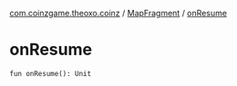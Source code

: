 [com.coinzgame.theoxo.coinz](../index.md) / [MapFragment](index.md) / [onResume](.)

# onResume

`fun onResume(): Unit`